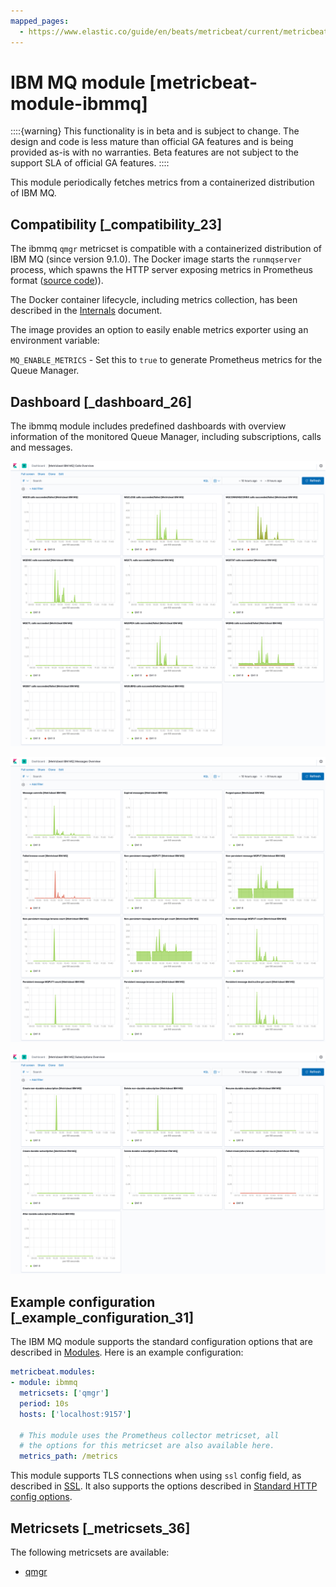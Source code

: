 ```yaml
---
mapped_pages:
  - https://www.elastic.co/guide/en/beats/metricbeat/current/metricbeat-module-ibmmq.html
---
```


# IBM MQ module [metricbeat-module-ibmmq]

::::{warning}
This functionality is in beta and is subject to change. The design and code is less mature than official GA features and is being provided as-is with no warranties. Beta features are not subject to the support SLA of official GA features.
::::


This module periodically fetches metrics from a containerized distribution of IBM MQ.


## Compatibility [_compatibility_23]

The ibmmq `qmgr` metricset is compatible with a containerized distribution of IBM MQ (since version 9.1.0). The Docker image starts the `runmqserver` process, which spawns the HTTP server exposing metrics in Prometheus format ([source code](https://github.com/ibm-messaging/mq-container/blob/9.1.0/internal/metrics/metrics.go))).

The Docker container lifecycle, including metrics collection, has been described in the [Internals](https://github.com/ibm-messaging/mq-container/blob/9.1.0/docs/internals.md) document.

The image provides an option to easily enable metrics exporter using an environment variable:

`MQ_ENABLE_METRICS` - Set this to `true` to generate Prometheus metrics for the Queue Manager.


## Dashboard [_dashboard_26]

The ibmmq module includes predefined dashboards with overview information of the monitored Queue Manager, including subscriptions, calls and messages.

![metricbeat ibmmq calls](images/metricbeat-ibmmq-calls.png)

![metricbeat ibmmq messages](images/metricbeat-ibmmq-messages.png)

![metricbeat ibmmq subscriptions](images/metricbeat-ibmmq-subscriptions.png)


## Example configuration [_example_configuration_31]

The IBM MQ module supports the standard configuration options that are described in [Modules](/reference/metricbeat/configuration-metricbeat.md). Here is an example configuration:

```yaml
metricbeat.modules:
- module: ibmmq
  metricsets: ['qmgr']
  period: 10s
  hosts: ['localhost:9157']

  # This module uses the Prometheus collector metricset, all
  # the options for this metricset are also available here.
  metrics_path: /metrics
```

This module supports TLS connections when using `ssl` config field, as described in [SSL](/reference/metricbeat/configuration-ssl.md). It also supports the options described in [Standard HTTP config options](/reference/metricbeat/configuration-metricbeat.md#module-http-config-options).


## Metricsets [_metricsets_36]

The following metricsets are available:

* [qmgr](/reference/metricbeat/metricbeat-metricset-ibmmq-qmgr.md)



